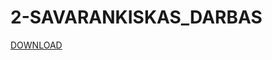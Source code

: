 # 2-SAVARANKISKAS_DARBAS
[DOWNLOAD](https://github.com/mackka2k/2-SAVARANKISKAS_DARBAS/releases/download/V0.1/Evaldas_Mackonis_VVK.exe)
